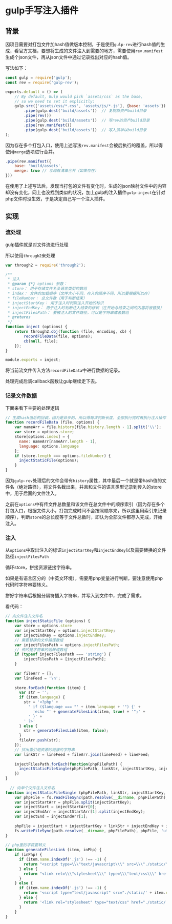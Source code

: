 # gulp手写注入插件



## 背景

因项目需要对打包文件加hash值做版本控制，于是使用`gulp-rev`进行hash值的生成，看官方文档，要想将生成的文件注入到需要的地方，需要使用`rev.manifest`生成个json文件，再从json文件中通过记录找出对应的hash值。

写法如下：

```js
const gulp = require('gulp');
const rev = require('gulp-rev');

exports.default = () => (
	// By default, Gulp would pick `assets/css` as the base,
	// so we need to set it explicitly:
	gulp.src(['assets/css/*.css', 'assets/js/*.js'], {base: 'assets'})
		.pipe(gulp.dest('build/assets'))  // 复制原资产build目录
		.pipe(rev())
		.pipe(gulp.dest('build/assets'))  // 写rev的资产build目录
		.pipe(rev.manifest())
		.pipe(gulp.dest('build/assets'))  // 写入清单以build目录
);
```



因为存在多个打包入口，使用上述写法`rev.manifest`会被后执行的覆盖，所以得使用`merge`选项进行合并。

```js
.pipe(rev.manifest({
	base: 'build/assets',
	merge: true // 与现有清单合并（如果存在）
}))
```



在使用了上述写法后，发现当打包的文件有变化时，生成的json映射文件中的内容却没有变化，网上也没找到类似的状况，加上gulp的注入插件`gulp-inject`在针对php文件时没生效，于是决定自己写一个注入插件。



## 实现

### 流处理

gulp插件就是对文件流进行处理

所以使用`through2`来处理

```js
var through2 = require('through2');

/**
 * 注入
 * @param {*} options 参数：
 * store： 用于存储文件名及语言类型的数组
 * index： 文件的加载顺序（文件大小不同，存入的顺序不同，所以要根据所以存）
 * fileNumber： 总文件数（用于判断结束）
 * injectStartKey： 用于注入时判断注入开始的标识
 * injectEndKey： 用于注入时判断注入结束的标识（在开始与结束之间的内容将被替换）
 * injectFilesPath： 要被注入的文件路径，可以是字符串或者数组
 * @returns 
 */
function inject (options) {
	return through2.obj(function (file, encoding, cb) {
		recordFileData(file, options);
		cb(null, file);
	});
}

module.exports = inject;
```

将当前流文件传入方法`recordFileData`中进行数据的记录。

处理完成后调callback函数让gulp继续走下去。



### 记录文件数据

下面来看下主要的处理逻辑

```js
// 生成hash值后的回调，因为是异步的，所以得每次判断长度，全部执行完时再执行注入操作
function recordFileData (file, options) {
	var nameArr = file.history[file.history.length - 1].split('\\');
	var store = options.store;
	store[options.index] = {
	  name: nameArr[nameArr.length - 1],
	  language: options.language
	};
	if (store.length === options.fileNumber) {
	  injectStaticFile(options);
	}
}
```

因为`gulp-rev`处理后的文件会带有`history`属性，其中最后一个就是带hash值的文件名（绝对路径），将文件名截出来，并且和文件的语言类型记录到传入的store中，用于后面的文件注入。

之前在`options`中有传文件总数量和该文件在总文件中的顺序索引（因为存在多个打包入口，根据文件大小，打包完成时间不会按照顺序来，所以这里用索引来记录顺序），判断`store`的总长度等于文件总数时，即认为全部文件都存入完成，开始注入。



### 注入

从`options`中取出注入的标识`injectStartKey`和`injectEndKey`以及需要替换的文件路径`injectFilesPath`

循环store，拼接资源链接字符串。

如果是有语言区分的（中英文环境），需要用php变量进行判断，要注意使用php代码时字符串要转义。

拼好字符串后根据分隔符插入字符串，并写入到文件中，完成了需求。



看代码：

```js
// 向文件注入文件名
function injectStaticFile (options) {
	var store = options.store
	var injectStartKey = options.injectStartKey;
	var injectEndKey = options.injectEndKey;
	// 需要替换的文件路径数组
	var injectFilesPath = options.injectFilesPath;
	// 传的是字符串的话转成数组
	if (typeof injectFilesPath === 'string') {
		injectFilesPath = [injectFilesPath];
	}
  
	var fileArr = [];
	var lineFeed = '\n';
	
	store.forEach(function (item) {
	  var str = '';
	  if (item.language) {
		str = '<?php' +
		  ' if ($language === "' + item.language + '") {' +
			'echo "' + generateFilesLink(item, true) + '";' +
		  ' }' +
		' ?>'
	  } else {
		str = generateFilesLink(item, false);
	  }
	  fileArr.push(str);
	});
	// 拼出需引用资源的链接的字符串
	var linkStr = lineFeed + fileArr.join(lineFeed) + lineFeed;
  
	injectFilesPath.forEach(function(phpFilePath) {
	  injectStaticFileSingle(phpFilePath, linkStr, injectStartKey, injectEndKey);
	})
}
  
  // 向单个文件注入文件名
function injectStaticFileSingle (phpFilePath, linkStr, injectStartKey, injectEndKey) {
	var phpFile = fs.readFileSync(path.resolve(__dirname, phpFilePath), 'utf8');
	var injectStartArr = phpFile.split(injectStartKey);
	var injectStart = injectStartArr[0];
	var injectEndArr = injectStartArr[1].split(injectEndKey);
	var injectEnd = injectEndArr[1];
	
	phpFile = injectStart + injectStartKey + linkStr + injectEndKey + injectEnd;
	fs.writeFileSync(path.resolve(__dirname, phpFilePath), phpFile, 'utf8');
}
  
// php里的字符要转义
function generateFilesLink (item, inPhp) {
	if (inPhp) {
	  if (item.name.indexOf('.js') !== -1) {
		return "<script type=\\\"text/javascript\\\" src=\\\"./static/" + item.name + "\\\"></script>";
	  } else {
		return "<link rel=\\\"stylesheet\\\" type=\\\"text/css\\\" href=\\\"./static/"+ item.name + "\\\" />";
	  }
	} else {
	  if (item.name.indexOf('.js') !== -1) {
		return '<script type="text/javascript" src="./static/' + item.name + '"></script>';
	  } else {
		return '<link rel="stylesheet" type="text/css" href="./static/'+ item.name + '" />';
	  }
	}
}
```

